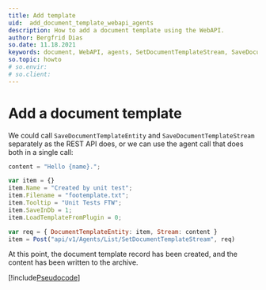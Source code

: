 ```yaml
---
title: Add template
uid:  add_document_template_webapi_agents
description: How to add a document template using the WebAPI.
author: Bergfrid Dias
so.date: 11.18.2021
keywords: document, WebAPI, agents, SetDocumentTemplateStream, SaveDocumentTemplateEntity, SaveDocumentTemplateStream
so.topic: howto
# so.envir:
# so.client:
---
```


# Add a document template

We could call `SaveDocumentTemplateEntity` and `SaveDocumentTemplateStream` separately as the REST API does, or we can use the agent call that does both in a single call:

```javascript
content = "Hello {name}.";

var item = {}
item.Name = "Created by unit test";
item.Filename = "footemplate.txt";
item.Tooltip = "Unit Tests FTW";
item.SaveInDb = 1;
item.LoadTemplateFromPlugin = 0;

var req = { DocumentTemplateEntity: item, Stream: content }
item = Post("api/v1/Agents/List/SetDocumentTemplateStream", req)
```

At this point, the document template record has been created, and the content
has been written to the archive.

[!include[Pseudocode](../../../api/includes/note-javascripty.md)]
